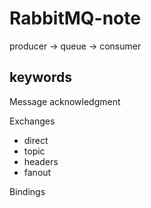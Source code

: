 # RabbitMQ-note
producer -> queue -> consumer


## keywords

Message acknowledgment

Exchanges
 - direct
 - topic
 - headers
 - fanout
 
Bindings

